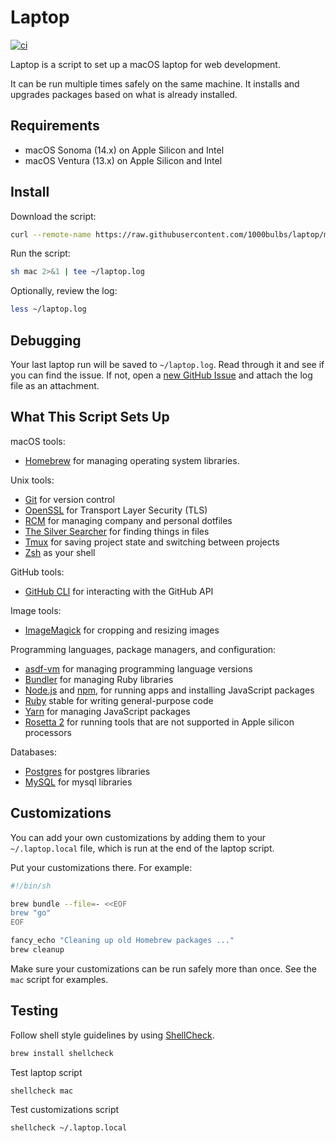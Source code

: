 # Laptop

[![ci](https://github.com/1000bulbs/laptop/actions/workflows/test.yml/badge.svg)](https://github.com/1000Bulbs/laptop/actions/workflows/test.yml)

Laptop is a script to set up a macOS laptop for web development.

It can be run multiple times safely on the same machine. It installs and
upgrades packages based on what is already installed.

## Requirements

- macOS Sonoma (14.x) on Apple Silicon and Intel
- macOS Ventura (13.x) on Apple Silicon and Intel

## Install

Download the script:

```sh
curl --remote-name https://raw.githubusercontent.com/1000bulbs/laptop/master/mac
```

Run the script:

```sh
sh mac 2>&1 | tee ~/laptop.log
```

Optionally, review the log:

```sh
less ~/laptop.log
```

## Debugging

Your last laptop run will be saved to `~/laptop.log`. Read through it and see if
you can find the issue. If not, open a [new GitHub
Issue](https://github.com/1000bulbs/laptop/issues/new) and attach the log file
as an attachment.

## What This Script Sets Up

macOS tools:

- [Homebrew] for managing operating system libraries.

[Homebrew]: http://brew.sh/

Unix tools:

- [Git] for version control
- [OpenSSL] for Transport Layer Security (TLS)
- [RCM] for managing company and personal dotfiles
- [The Silver Searcher] for finding things in files
- [Tmux] for saving project state and switching between projects
- [Zsh] as your shell

[Git]: https://git-scm.com/
[OpenSSL]: https://www.openssl.org/
[RCM]: https://github.com/thoughtbot/rcm
[The Silver Searcher]: https://github.com/ggreer/the_silver_searcher
[Tmux]: https://tmux.github.io/
[Zsh]: https://www.zsh.org/

GitHub tools:

- [GitHub CLI] for interacting with the GitHub API

[GitHub CLI]: https://cli.github.com/

Image tools:

- [ImageMagick] for cropping and resizing images

Programming languages, package managers, and configuration:

- [asdf-vm] for managing programming language versions
- [Bundler] for managing Ruby libraries
- [Node.js] and [npm], for running apps and installing JavaScript packages
- [Ruby] stable for writing general-purpose code
- [Yarn] for managing JavaScript packages
- [Rosetta 2] for running tools that are not supported in Apple silicon processors

[Bundler]: https://bundler.io/
[ImageMagick]: https://www.imagemagick.org/
[Node.js]: http://nodejs.org/
[npm]: https://www.npmjs.org/
[asdf-vm]: https://github.com/asdf-vm/asdf
[Ruby]: https://www.ruby-lang.org/en/
[Yarn]: https://yarnpkg.com/en/
[Rosetta 2]: https://developer.apple.com/documentation/apple-silicon/about-the-rosetta-translation-environment

Databases:

- [Postgres] for postgres libraries
- [MySQL] for mysql libraries

[Postgres]: https://www.postgresql.org/
[MySQL]: https://www.mysql.com

## Customizations

You can add your own customizations by adding them to your `~/.laptop.local`
file, which is run at the end of the laptop script.

Put your customizations there.
For example:

```sh
#!/bin/sh

brew bundle --file=- <<EOF
brew "go"
EOF

fancy_echo "Cleaning up old Homebrew packages ..."
brew cleanup
```

Make sure your customizations can be run safely more than once.
See the `mac` script for examples.

## Testing

Follow shell style guidelines by using [ShellCheck].

```sh
brew install shellcheck
```

[ShellCheck]: https://www.shellcheck.net/about.html

Test laptop script

```sh
shellcheck mac
```

Test customizations script

```sh
shellcheck ~/.laptop.local
```
